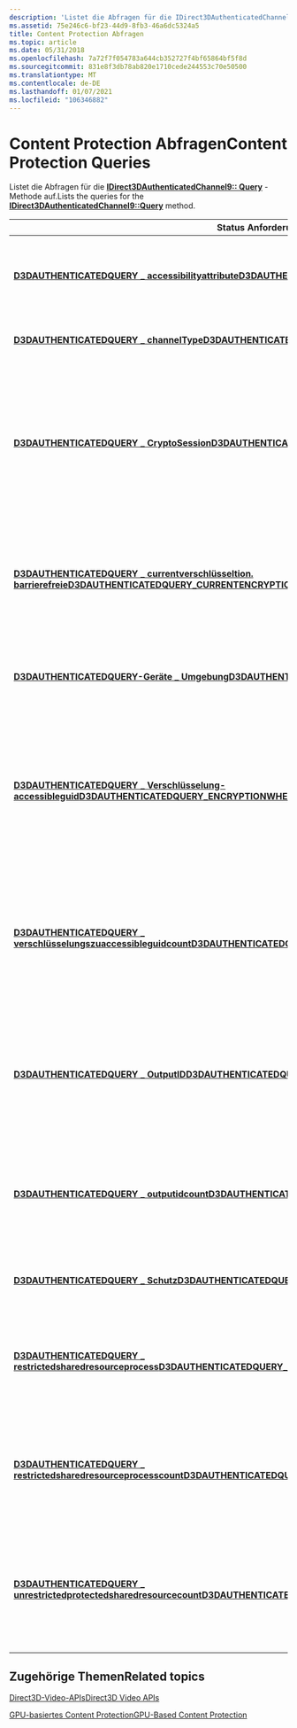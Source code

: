 ```yaml
---
description: 'Listet die Abfragen für die IDirect3DAuthenticatedChannel9:: Query-Methode auf.'
ms.assetid: 75e246c6-bf23-44d9-8fb3-46a6dc5324a5
title: Content Protection Abfragen
ms.topic: article
ms.date: 05/31/2018
ms.openlocfilehash: 7a72f7f054783a644cb352727f4bf65864bf5f8d
ms.sourcegitcommit: 831e8f3db78ab820e1710cede244553c70e50500
ms.translationtype: MT
ms.contentlocale: de-DE
ms.lasthandoff: 01/07/2021
ms.locfileid: "106346882"
---
```

# <a name="content-protection-queries"></a><span data-ttu-id="104c4-103">Content Protection Abfragen</span><span class="sxs-lookup"><span data-stu-id="104c4-103">Content Protection Queries</span></span>

<span data-ttu-id="104c4-104">Listet die Abfragen für die [**IDirect3DAuthenticatedChannel9:: Query**](/windows/desktop/api/d3d9/nf-d3d9-idirect3dauthenticatedchannel9-query) -Methode auf.</span><span class="sxs-lookup"><span data-stu-id="104c4-104">Lists the queries for the [**IDirect3DAuthenticatedChannel9::Query**](/windows/desktop/api/d3d9/nf-d3d9-idirect3dauthenticatedchannel9-query) method.</span></span>



| <span data-ttu-id="104c4-105">Status Anforderung</span><span class="sxs-lookup"><span data-stu-id="104c4-105">Status request</span></span>                                                                                                                            | <span data-ttu-id="104c4-106">BESCHREIBUNG</span><span class="sxs-lookup"><span data-stu-id="104c4-106">Description</span></span>                                                                                                                                                 |
|-------------------------------------------------------------------------------------------------------------------------------------------|-------------------------------------------------------------------------------------------------------------------------------------------------------------|
| [<span data-ttu-id="104c4-107">**D3DAUTHENTICATEDQUERY \_ accessibilityattribute**</span><span class="sxs-lookup"><span data-stu-id="104c4-107">**D3DAUTHENTICATEDQUERY\_ACCESSIBILITYATTRIBUTES**</span></span>](d3dauthenticatedquery-accessibilityattributes.md)                                   | <span data-ttu-id="104c4-108">Gibt den Typ des e/a-Busses zurück, der zum Senden von Daten an die GPU verwendet wurde.</span><span class="sxs-lookup"><span data-stu-id="104c4-108">Returns the type of I/O bus used to send data to the GPU.</span></span>                                                                                                   |
| [<span data-ttu-id="104c4-109">**D3DAUTHENTICATEDQUERY \_ channelType**</span><span class="sxs-lookup"><span data-stu-id="104c4-109">**D3DAUTHENTICATEDQUERY\_CHANNELTYPE**</span></span>](d3dauthenticatedquery-channeltype.md)                                                           | <span data-ttu-id="104c4-110">Gibt den Typ des authentifizierten Kanals zurück.</span><span class="sxs-lookup"><span data-stu-id="104c4-110">Returns the type of authenticated channel.</span></span>                                                                                                                  |
| [<span data-ttu-id="104c4-111">**D3DAUTHENTICATEDQUERY \_ CryptoSession**</span><span class="sxs-lookup"><span data-stu-id="104c4-111">**D3DAUTHENTICATEDQUERY\_CRYPTOSESSION**</span></span>](d3dauthenticatedquery-cryptosession.md)                                                       | <span data-ttu-id="104c4-112">Gibt Handles an die Kryptografiesitzung und das Direct3D-Gerät zurück, die einem angegebenen DirectX Video Acceleration 2 (DXVA-2)-Decodergerät zugeordnet sind.</span><span class="sxs-lookup"><span data-stu-id="104c4-112">Returns handles to the cryptographic session and Direct3D device that are associated with a specified DirectX Video Acceleration 2 (DXVA-2) decoder device.</span></span> |
| [<span data-ttu-id="104c4-113">**D3DAUTHENTICATEDQUERY \_ currentverschlüsseltion. barrierefreie**</span><span class="sxs-lookup"><span data-stu-id="104c4-113">**D3DAUTHENTICATEDQUERY\_CURRENTENCRYPTIONWHENACCESSIBLE**</span></span>](d3dauthenticatedquery-currentencryptionwhenaccessible.md)                   | <span data-ttu-id="104c4-114">Gibt den Verschlüsselungstyp zurück, der angewendet wird, bevor der CPU-oder busbus auf den Inhalt zugreifen kann.</span><span class="sxs-lookup"><span data-stu-id="104c4-114">Returns the encryption type that is applied before content becomes accessible to the CPU or bus.</span></span>                                                            |
| [<span data-ttu-id="104c4-115">**D3DAUTHENTICATEDQUERY-Geräte \_ Umgebung**</span><span class="sxs-lookup"><span data-stu-id="104c4-115">**D3DAUTHENTICATEDQUERY\_DEVICEHANDLE**</span></span>](d3dauthenticatedquery-devicehandle.md)                                                         | <span data-ttu-id="104c4-116">Gibt ein Handle für das Gerät zurück, das diesem authentifizierten Kanal zugeordnet ist.</span><span class="sxs-lookup"><span data-stu-id="104c4-116">Returns a handle to the device that is associated with this authenticated channel.</span></span>                                                                          |
| [<span data-ttu-id="104c4-117">**D3DAUTHENTICATEDQUERY \_ Verschlüsselung-accessibleguid**</span><span class="sxs-lookup"><span data-stu-id="104c4-117">**D3DAUTHENTICATEDQUERY\_ENCRYPTIONWHENACCESSIBLEGUID**</span></span>](d3dauthenticatedquery-encryptionwhenaccessibleguid.md)                         | <span data-ttu-id="104c4-118">Gibt einen der Verschlüsselungstypen zurück, die zum Verschlüsseln von Inhalten verwendet werden können, bevor die CPU oder der Bus darauf zugreifen können.</span><span class="sxs-lookup"><span data-stu-id="104c4-118">Returns one of the encryption types that can be used to encrypt content before it becomes accessible to the CPU or bus.</span></span>                                     |
| [<span data-ttu-id="104c4-119">**D3DAUTHENTICATEDQUERY \_ verschlüsselungszuaccessibleguidcount**</span><span class="sxs-lookup"><span data-stu-id="104c4-119">**D3DAUTHENTICATEDQUERY\_ENCRYPTIONWHENACCESSIBLEGUIDCOUNT**</span></span>](d3dauthenticatedquery-encryptionwhenaccessibleguidcount.md)               | <span data-ttu-id="104c4-120">Gibt die Anzahl der Verschlüsselungstypen zurück, die zum Verschlüsseln von Inhalten verwendet werden können, bevor die CPU oder der Bus darauf zugreifen können.</span><span class="sxs-lookup"><span data-stu-id="104c4-120">Returns the number of encryption types that can be used to encrypt content before it becomes accessible to the CPU or bus.</span></span>                                  |
| [<span data-ttu-id="104c4-121">**D3DAUTHENTICATEDQUERY \_ OutputID**</span><span class="sxs-lookup"><span data-stu-id="104c4-121">**D3DAUTHENTICATEDQUERY\_OUTPUTID**</span></span>](d3dauthenticatedquery-outputid.md)                                                                 | <span data-ttu-id="104c4-122">Gibt einen der Ausgabe Bezeichner zurück, der einer angegebenen Kryptografiesitzung und einem Direct3D-Gerät zugeordnet ist.</span><span class="sxs-lookup"><span data-stu-id="104c4-122">Returns one of the output identifiers that is associated with a specified cryptographic session and Direct3D device.</span></span>                                        |
| [<span data-ttu-id="104c4-123">**D3DAUTHENTICATEDQUERY \_ outputidcount**</span><span class="sxs-lookup"><span data-stu-id="104c4-123">**D3DAUTHENTICATEDQUERY\_OUTPUTIDCOUNT**</span></span>](d3dauthenticatedquery-outputidcount.md)                                                       | <span data-ttu-id="104c4-124">Gibt die Anzahl von Ausgabe Bezeichner zurück, die einer angegebenen Kryptografiesitzung und einem Direct3D-Gerät zugeordnet sind.</span><span class="sxs-lookup"><span data-stu-id="104c4-124">Returns the number of output identifiers associated with a specified cryptographic session and Direct3D device.</span></span>                                             |
| [<span data-ttu-id="104c4-125">**D3DAUTHENTICATEDQUERY \_ Schutz**</span><span class="sxs-lookup"><span data-stu-id="104c4-125">**D3DAUTHENTICATEDQUERY\_PROTECTION**</span></span>](d3dauthenticatedquery-protection.md)                                                             | <span data-ttu-id="104c4-126">Gibt die aktuelle Schutz Ebene für das Gerät zurück.</span><span class="sxs-lookup"><span data-stu-id="104c4-126">Returns the current protection level for the device.</span></span>                                                                                                        |
| [<span data-ttu-id="104c4-127">**D3DAUTHENTICATEDQUERY \_ restrictedsharedresourceprocess**</span><span class="sxs-lookup"><span data-stu-id="104c4-127">**D3DAUTHENTICATEDQUERY\_RESTRICTEDSHAREDRESOURCEPROCESS**</span></span>](d3dauthenticatedquery-restrictedsharedresourceprocess.md)                   | <span data-ttu-id="104c4-128">Gibt Informationen zu einem Prozess zurück, der freigegebene Ressourcen mit eingeschränktem Zugriff öffnen darf.</span><span class="sxs-lookup"><span data-stu-id="104c4-128">Returns information about a process that is allowed to open shared resources with restricted access.</span></span>                                                        |
| [<span data-ttu-id="104c4-129">**D3DAUTHENTICATEDQUERY \_ restrictedsharedresourceprocesscount**</span><span class="sxs-lookup"><span data-stu-id="104c4-129">**D3DAUTHENTICATEDQUERY\_RESTRICTEDSHAREDRESOURCEPROCESSCOUNT**</span></span>](d3dauthenticatedquery-restrictedsharedresourceprocesscount.md)         | <span data-ttu-id="104c4-130">Gibt die Anzahl der Prozesse zurück, die zum Öffnen von freigegebenen Ressourcen mit eingeschränktem Zugriff zulässig sind.</span><span class="sxs-lookup"><span data-stu-id="104c4-130">Returns the number of processes that are allowed to open shared resources with restricted access.</span></span>                                                           |
| [<span data-ttu-id="104c4-131">**D3DAUTHENTICATEDQUERY \_ unrestrictedprotectedsharedresourcecount**</span><span class="sxs-lookup"><span data-stu-id="104c4-131">**D3DAUTHENTICATEDQUERY\_UNRESTRICTEDPROTECTEDSHAREDRESOURCECOUNT**</span></span>](d3dauthenticatedquery-unrestrictedprotectedsharedresourcecount.md) | <span data-ttu-id="104c4-132">Gibt die Anzahl der geschützten freigegebenen Ressourcen zurück, die von einem beliebigen Prozess ohne Einschränkungen geöffnet werden können.</span><span class="sxs-lookup"><span data-stu-id="104c4-132">Returns the number of protected shared resources that can be opened by any process with no restrictions.</span></span>                                                    |



 

## <a name="related-topics"></a><span data-ttu-id="104c4-133">Zugehörige Themen</span><span class="sxs-lookup"><span data-stu-id="104c4-133">Related topics</span></span>

<dl> <dt>

[<span data-ttu-id="104c4-134">Direct3D-Video-APIs</span><span class="sxs-lookup"><span data-stu-id="104c4-134">Direct3D Video APIs</span></span>](direct3d-video-apis.md)
</dt> <dt>

[<span data-ttu-id="104c4-135">GPU-basiertes Content Protection</span><span class="sxs-lookup"><span data-stu-id="104c4-135">GPU-Based Content Protection</span></span>](gpu-based-content-protection.md)
</dt> </dl>

 

 




